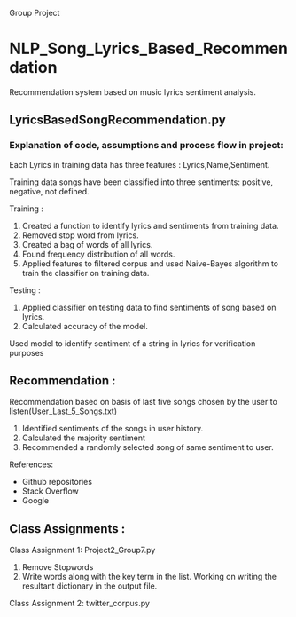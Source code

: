 Group Project
# NLP_Song_Lyrics_Based_Recommendation
Recommendation system based on music lyrics sentiment analysis.

## LyricsBasedSongRecommendation.py
### Explanation of code, assumptions and process flow in project:

Each Lyrics in training data has three features :  Lyrics,Name,Sentiment.

Training data songs have been classified into three sentiments: positive, negative, not defined.

Training :

1. Created a function to identify lyrics and sentiments from training data.         
2. Removed stop word from lyrics.
3. Created a bag of words of all lyrics.
4. Found frequency distribution of all words.
5. Applied features to filtered corpus and used Naive-Bayes algorithm to train the classifier on training data.

Testing :

1. Applied classifier on testing data to find sentiments of song based on lyrics.
2. Calculated accuracy of the model.

Used model to identify sentiment of a string in lyrics for verification purposes

## Recommendation :
Recommendation based on basis of last five songs chosen by the user to listen(User_Last_5_Songs.txt)

1. Identified sentiments of the songs in user history.
2. Calculated the majority sentiment
3. Recommended a randomly selected song of same sentiment to user.


References: 

- Github repositories
- Stack Overflow
- Google



## Class Assignments :
Class Assignment 1: Project2_Group7.py

1. Remove Stopwords
2. Write words along with the key term in the list.
Working on writing the resultant dictionary in the output file.

Class Assignment 2: twitter_corpus.py

